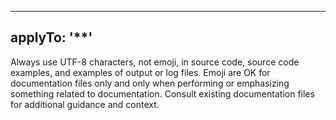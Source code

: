<!--
Copyright (c) 2025 TRUSTEDGE LABS LLC
MPL-2.0: https://mozilla.org/MPL/2.0/
Project: trustedge — Privacy and trust at the edge.
GitHub: https://github.com/johnzilla/trustedge
-->


---
applyTo: '**'
---
Always use UTF-8 characters, not emoji, in source code, source code examples, and examples of output or log files. Emoji are OK for documentation files only and only when performing or emphasizing something related to documentation. Consult existing documentation files for additional guidance and context.
